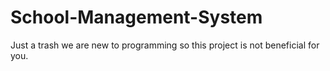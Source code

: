 # School-Management-System
Just a trash
we are new to programming so this project is not beneficial for you.
